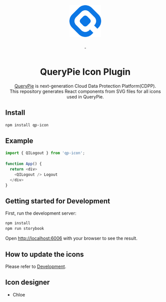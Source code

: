 <div align="center">
    <img src="querypie-logo.svg" alt="QueryPie Logo" width="100px">
    <br />
    <br />
    <a aria-label="Node Version" href="https://chequer.slack.com/archives/C046888P2Q0">
        <img alt="" src="https://img.shields.io/badge/node->=18.3.0-339933?logo=nodedotjs">
    </a>
    <a aria-label="Npm Version" href="https://chequer.slack.com/archives/C046888P2Q0">
        <img alt="" src="https://img.shields.io/badge/npm->=8.10.0-CB3837?logo=npm">
    </a>
    <br />
    <a aria-label="Storybook page" href="https://chequer-io.github.io/qp-icon">
        <img alt="" src="https://img.shields.io/badge/Storybook-6F2CAC?logo=storybook">
    </a>
    <br />
    <h1>QueryPie Icon Plugin</h1>
    <p>
        <a aria-label="QueryPie Homepage" href="https://querypie.com">QueryPie</a> is next-generation Cloud Data Protection Platform(CDPP).
        <br/>
        This repository generates React components from SVG files for all icons used in QueryPie.
    </p>
</div>

## Install

```bash
npm install qp-icon
```

## Example

```typescript
import { QILogout } from 'qp-icon';

function App() {
  return <div>
    <QILogout /> Logout
  </div>
}
```

## Getting started for Development

First, run the development server:

```bash
npm install
npm run storybook
```

Open [http://localhost:6006](http://localhost:6006) with your browser to see the result.

## How to update the icons

Please refer to [Development](./DEVELOPMENT.md).

## Icon designer
- Chloe
